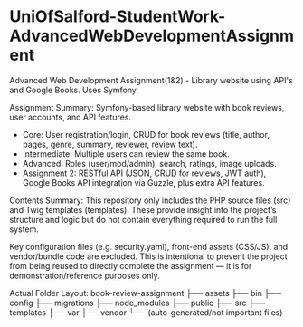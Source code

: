 # UniOfSalford-StudentWork-AdvancedWebDevelopmentAssignment
Advanced Web Development Assignment(1&amp;2) - Library website using API's and Google Books. Uses Symfony.

Assignment Summary:
Symfony-based library website with book reviews, user accounts, and API features.
 - Core: User registration/login, CRUD for book reviews (title, author, pages, genre, summary, reviewer, review text).
 - Intermediate: Multiple users can review the same book.
 - Advanced: Roles (user/mod/admin), search, ratings, image uploads.
 - Assignment 2: RESTful API (JSON, CRUD for reviews, JWT auth), Google Books API integration via Guzzle, plus extra API features.

Contents Summary:
This repository only includes the PHP source files (src) and Twig templates (templates). These provide insight into the project’s structure and logic but do not contain everything required to run the full system.

Key configuration files (e.g. security.yaml), front-end assets (CSS/JS), and vendor/bundle code are excluded. This is intentional to prevent the project from being reused to directly complete the assignment — it is for demonstration/reference purposes only.

Actual Folder Layout:
book-review-assignment
├── assets
├── bin
├── config
├── migrations
├── node_modules
├── public
├── src
├── templates
├── var
├── vendor
└── (auto-generated/not important files)
